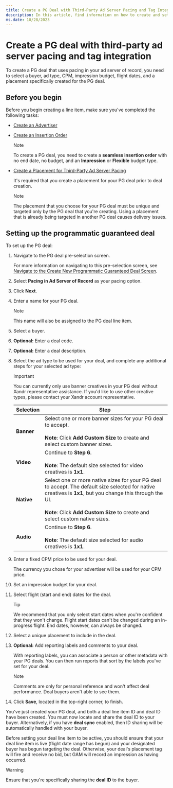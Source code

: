 ```yaml
---
title: Create a PG Deal with Third-Party Ad Server Pacing and Tag Integration
description: In this article, find information on how to create and set up a PG deal that uses pacing in your ad server of record.
ms.date: 10/28/2023
---
```


# Create a PG deal with third-party ad server pacing and tag integration

To create a PG deal that uses pacing in your ad server of record, you need to select a buyer, ad type, CPM, impression budget, flight dates, and a placement specifically created for the PG deal.

## Before you begin

Before you begin creating a line item, make sure you've completed the following tasks:

- [Create an Advertiser](create-an-advertiser.md)

- [Create an Insertion Order](create-an-insertion-order.md)
  
  > [!NOTE]
  > To create a PG deal, you need to create a **seamless insertion order** with no end date, no budget, and an **Impression** or **Flexible** budget type.

- [Create a Placement for Third-Party Ad Server Pacing](create-a-placement-for-third-party-ad-server-pacing.md)

  It's required that you create a placement for your PG deal prior to deal creation.

  > [!NOTE]
  > The placement that you choose for your PG deal must be unique and targeted only by the PG deal that you're creating. Using a placement that is already being targeted in another PG deal causes delivery issues.

## Setting up the programmatic guaranteed deal

To set up the PG deal:

1. Navigate to the PG deal pre-selection screen.

    For more information on navigating to this pre-selection screen, see [Navigate to the Create New Programmatic Guaranteed Deal Screen](navigate-to-the-create-a-new-deal-line-item-screen-monetize.md).

1. Select **Pacing in Ad Server of Record** as your pacing option.

1. Click **Next**.

1. Enter a name for your PG deal.

    > [!NOTE]
    > This name will also be assigned to the PG deal line item.

1. Select a buyer.

1. **Optional:** Enter a deal code.

1. **Optional:** Enter a deal description.

1. Select the ad type to be used for your deal, and complete any additional steps for your selected ad type:

    > [!IMPORTANT]
    > You can currently only use banner creatives in your PG deal without Xandr representative assistance. If you'd like to use other creative types, please contact your Xandr account representative.

    | Selection | Step |
    |---|---|
    | **Banner** | Select one or more banner sizes for your PG deal to accept. <br><br> **Note**: Click **Add Custom Size** to create and select custom banner sizes. |
    | **Video** | Continue to **Step 6**. <br><br> **Note**: The default size selected for video creatives is **1x1**. |
    | **Native** | Select one or more native sizes for your PG deal to accept. The default size selected for native creatives is **1x1**, but you change this through the UI. <br><br> **Note**: Click **Add Custom Size** to create and select custom native sizes. |
    | **Audio** | Continue to **Step 6**. <br><br> **Note**: The default size selected for audio creatives is **1x1**. |

1. Enter a fixed CPM price to be used for your deal.

    The currency you chose for your advertiser will be used for your CPM price.

1. Set an impression budget for your deal.

1. Select flight (start and end) dates for the deal.

    > [!TIP]
    > We recommend that you only select start dates when you're confident that they won't change. Flight start dates can't be changed during an in-progress flight. End dates, however, can always be changed.

1. Select a unique placement to include in the deal.

1. **Optional:** Add reporting labels and comments to your deal.

    With reporting labels, you can associate a person or other metadata with your PG deals. You can then run reports that sort by the labels you've set for your deal.

    > [!NOTE]
    > Comments are only for personal reference and won't affect deal performance. Deal buyers aren't able to see them.

1. Click **Save**, located in the top-right corner, to finish.

You've just created your PG deal, and both a deal line item ID and deal ID have been created. You must now locate and share the deal ID to your buyer. Alternatively, if you have **deal sync** enabled, then ID sharing will be automatically handled with your buyer.

Before setting your deal line item to be active, you should ensure that your deal line item is live (flight date range has begun) and your designated buyer has begun targeting the deal. Otherwise, your deal's placement tag will fire and receive no bid, but GAM will record an impression as having occurred.

> [!WARNING]
> Ensure that you're specifically sharing the **deal ID** to the buyer.
